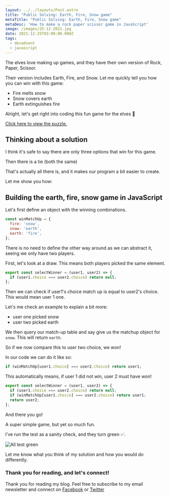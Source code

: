 ```yaml
---
layout: ../../layouts/Post.astro
title: "Public Solving: Earth, Fire, Snow game"
metaTitle: "Public Solving: Earth, Fire, Snow game"
metaDesc: 'How to make a rock paper scissor game in JavaScript'
image: /images/25-12-2021.jpg
date: 2021-12-25T03:00:00.000Z
tags:
  - devadvent
  - javascript
---
```

The elves love making up games, and they have their own version of Rock, Paper, Scissor. 

Their version includes Earth, Fire, and Snow.
Let me quickly tell you how you can win with this game:

- Fire melts snow
- Snow covers earth
- Earth extinguishes fire

Alright, let's get right into coding this fun game for the elves 👏

[Click here to view the puzzle.](https://github.com/devadvent/puzzle-14)

## Thinking about a solution

I think it's safe to say there are only three options that win for this game.

Then there is a tie (both the same)

That's actually all there is, and it makes our program a bit easier to create.

Let me show you how:

## Building the earth, fire, snow game in JavaScript

Let's first define an object with the winning combinations.

```js
const winMatchUp = {
  fire: 'snow',
  snow: 'earth',
  earth: 'fire',
};
```

There is no need to define the other way around as we can abstract it, seeing we only have two players.

First, let's look at a draw. This means both players picked the same element.

```js
export const selectWinner = (user1, user2) => {
  if (user1.choice === user2.choice) return null;
};
```

Then we can check if user1's choice match up is equal to user2's choice. This would mean user 1 one.

Let's me check an example to explain a bit more:

- user one picked snow
- user two picked earth

We then query our match-up table and say give us the matchup object for `snow`. This will return `earth`.

So if we now compare this to user two choice, we won!

In our code we can do it like so:

```js
if (winMatchUp[user1.choice] === user2.choice) return user1;
```

This automatically means, if user 1 did not win, user 2 must have won!

```js
export const selectWinner = (user1, user2) => {
  if (user1.choice === user2.choice) return null;
  if (winMatchUp[user1.choice] === user2.choice) return user1;
  return user2;
};
```

And there you go!

A super simple game, but yet so much fun.

I've run the test as a sanity check, and they turn green ✅.

![All test green](https://cdn.hashnode.com/res/hashnode/image/upload/v1639507909269/SgCLLxFAz.png)

Let me know what you think of my solution and how you would do differently.

### Thank you for reading, and let's connect!

Thank you for reading my blog. Feel free to subscribe to my email newsletter and connect on [Facebook](https://www.facebook.com/DailyDevTipsBlog) or [Twitter](https://twitter.com/DailyDevTips1)
